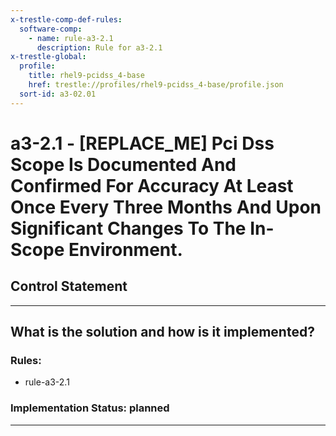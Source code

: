 ```yaml
---
x-trestle-comp-def-rules:
  software-comp:
    - name: rule-a3-2.1
      description: Rule for a3-2.1
x-trestle-global:
  profile:
    title: rhel9-pcidss_4-base
    href: trestle://profiles/rhel9-pcidss_4-base/profile.json
  sort-id: a3-02.01
---
```


# a3-2.1 - \[REPLACE_ME\] Pci Dss Scope Is Documented And Confirmed For Accuracy At Least Once Every Three Months And Upon Significant Changes To The In-Scope Environment.

## Control Statement

______________________________________________________________________

## What is the solution and how is it implemented?

<!-- For implementation status enter one of: implemented, partial, planned, alternative, not-applicable -->

<!-- Note that the list of rules under ### Rules: is read-only and changes will not be captured after assembly to JSON -->

<!-- Add control implementation description here for control: a3-2.1 -->

### Rules:

  - rule-a3-2.1

### Implementation Status: planned

______________________________________________________________________
